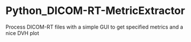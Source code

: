 # Python_DICOM-RT-MetricExtractor
Process DICOM-RT files with a simple GUI to get specified metrics and a nice DVH plot
